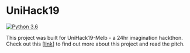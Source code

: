 # UniHack19
[![Python 3.6](https://img.shields.io/badge/python-3.6-blue.svg)](https://www.python.org/downloads/release/python-360/)  
  
This project was built for UniHack19-Melb - a 24hr imagination hackthon.   
Check out this [[link](https://devpost.com/software/spot-53gvnu)] to find out more about this project and 
read the pitch.  
